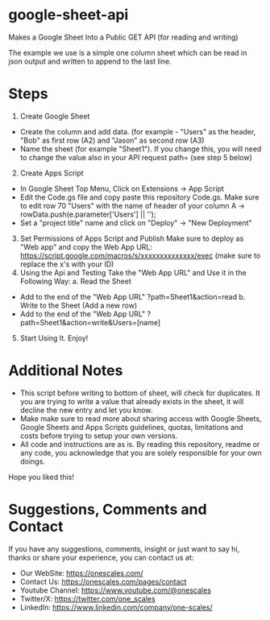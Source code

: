 # google-sheet-api
Makes a Google Sheet Into a Public GET API (for reading and writing)

The example we use is a simple one column sheet which can be read in json output and written to append to the last line.

# Steps

1. Create Google Sheet
- Create the column and add data. (for example - "Users" as the header, "Bob" as first row (A2) and "Jason" as second row (A3)
- Name the sheet (for example "Sheet1"). If you change this, you will need to change the value also in your API request path= (see step 5 below)
2. Create Apps Script
- In Google Sheet Top Menu, Click on Extensions -> App Script
- Edit the Code.gs file and copy paste this repository Code.gs. Make sure to edit row 70 "Users" with the name of header of your column A ->       rowData.push(e.parameter['Users'] || '');
- Set a "project title" name and click on "Deploy" -> "New Deployment"
3. Set Permissions of Apps Script and Publish
Make sure to deploy as "Web app" and copy the Web App URL: https://script.google.com/macros/s/xxxxxxxxxxxxxx/exec (make sure to replace the x's with your ID)
4. Using the Api and Testing
Take the "Web App URL" and Use it in the Following Way:
a. Read the Sheet
- Add to the end of the "Web App URL" ?path=Sheet1&action=read
b. Write to the Sheet (Add a new row)
- Add to the end of the "Web App URL" ?path=Sheet1&action=write&Users=[name]
5. Start Using It. Enjoy!

# Additional Notes
- This script before writing to bottom of sheet, will check for duplicates. It you are trying to write a value that already exists in the sheet, it will decline the new entry and let you know.
- Make make sure to read more about sharing access with Google Sheets, Google Sheets and Apps Scripts guidelines, quotas, limitations and costs before trying to setup your own versions.
- All code and instructions are as is. By reading this repository, readme or any code, you acknowledge that you are solely responsible for your own doings.

Hope you liked this!

# Suggestions, Comments and Contact
If you have any suggestions, comments, insight or just want to say hi, thanks or share your experience, you can contact us at:
- Our WebSite: https://onescales.com/
- Contact Us: https://onescales.com/pages/contact
- Youtube Channel: https://www.youtube.com/@onescales
- Twitter/X: https://twitter.com/one_scales
- LinkedIn: https://www.linkedin.com/company/one-scales/




